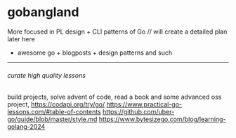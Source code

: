 # gobangland
More focused in PL design + CLI patterns of Go // will create a detailed plan later here
- awesome go + blogposts + design patterns and such
-------------------------------------------------------------------------------------------------------------------------------------
###### curate high quality lessons

build projects, solve advent of code, read a book and some advanced oss project, 
https://codapi.org/try/go/
https://www.practical-go-lessons.com/#table-of-contents 
https://github.com/uber-go/guide/blob/master/style.md
https://www.bytesizego.com/blog/learning-golang-2024




